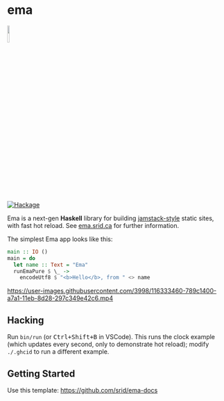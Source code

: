 # ema

<img width="10%" src="https://ema.srid.ca/ema.svg">

[![Hackage](https://img.shields.io/hackage/v/ema.svg?logo=haskell)](https://hackage.haskell.org/package/ema)

Ema is a next-gen **Haskell** library for building [jamstack-style](https://jamstack.org/) static sites, with fast hot reload. See [ema.srid.ca](https://ema.srid.ca/) for further information.

The simplest Ema app looks like this:

```haskell
main :: IO ()
main = do
  let name :: Text = "Ema"
  runEmaPure $ \_ ->
    encodeUtf8 $ "<b>Hello</b>, from " <> name
```

https://user-images.githubusercontent.com/3998/116333460-789c1400-a7a1-11eb-8d28-297c349e42c6.mp4

## Hacking

Run `bin/run` (or <kbd>Ctrl+Shift+B</kbd> in VSCode). This runs the clock example (which updates every second, only to demonstrate hot reload); modify `./.ghcid` to run a different example. 

## Getting Started

Use this template: https://github.com/srid/ema-docs
